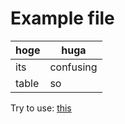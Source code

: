 # Example file

|hoge            |huga|
|--------------|------|
|its|confusing              |markdown|
|table   |so|crazy|table|.|

Try to use: [this](https://github.com/sters/markdown-table-formatter)
